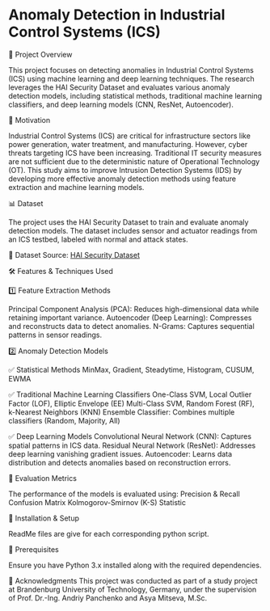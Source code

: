 # Anomaly Detection in Industrial Control Systems (ICS)

📌 Project Overview

This project focuses on detecting anomalies in Industrial Control Systems (ICS) using machine learning and deep learning techniques. The research leverages the HAI Security Dataset and evaluates various anomaly detection models, including statistical methods, traditional machine learning classifiers, and deep learning models (CNN, ResNet, Autoencoder).

🎯 Motivation

Industrial Control Systems (ICS) are critical for infrastructure sectors like power generation, water treatment, and manufacturing. However, cyber threats targeting ICS have been increasing. Traditional IT security measures are not sufficient due to the deterministic nature of Operational Technology (OT). This study aims to improve Intrusion Detection Systems (IDS) by developing more effective anomaly detection methods using feature extraction and machine learning models.


📊 Dataset

The project uses the HAI Security Dataset to train and evaluate anomaly detection models. The dataset includes sensor and actuator readings from an ICS testbed, labeled with normal and attack states.

🔗 Dataset Source: [HAI Security Dataset](https://github.com/icsdataset/hai#hai-dataset)


🛠️ Features & Techniques Used

1️⃣ Feature Extraction Methods

Principal Component Analysis (PCA): Reduces high-dimensional data while retaining important variance.
Autoencoder (Deep Learning): Compresses and reconstructs data to detect anomalies.
N-Grams: Captures sequential patterns in sensor readings.

2️⃣ Anomaly Detection Models

✅ Statistical Methods
MinMax, Gradient, Steadytime, Histogram, CUSUM, EWMA

✅ Traditional Machine Learning Classifiers
One-Class SVM, Local Outlier Factor (LOF), Elliptic Envelope (EE)
Multi-Class SVM, Random Forest (RF), k-Nearest Neighbors (KNN)
Ensemble Classifier: Combines multiple classifiers (Random, Majority, All)

✅ Deep Learning Models
Convolutional Neural Network (CNN): Captures spatial patterns in ICS data.
Residual Neural Network (ResNet): Addresses deep learning vanishing gradient issues.
Autoencoder: Learns data distribution and detects anomalies based on reconstruction errors.


🔬 Evaluation Metrics

The performance of the models is evaluated using:
Precision & Recall
Confusion Matrix
Kolmogorov-Smirnov (K-S) Statistic


🚀 Installation & Setup

ReadMe files are give for each corresponding python script.

🔹 Prerequisites

Ensure you have Python 3.x installed along with the required dependencies.

🙌 Acknowledgments
This project was conducted as part of a study project at Brandenburg University of Technology, Germany, under the supervision of Prof. Dr.-Ing. Andriy Panchenko and Asya Mitseva, M.Sc.
